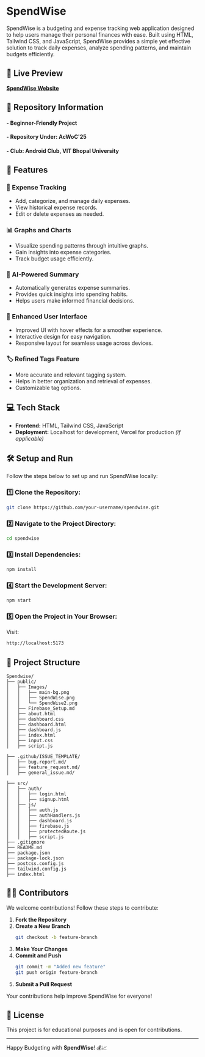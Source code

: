 # SpendWise

SpendWise is a budgeting and expense tracking web application designed to help users manage their personal finances with ease. Built using HTML, Tailwind CSS, and JavaScript, SpendWise provides a simple yet effective solution to track daily expenses, analyze spending patterns, and maintain budgets efficiently.

## 🔗 Live Preview

**[SpendWise Website](https://spendwise-ten.vercel.app)**

## 📌 Repository Information
#### - **Beginner-Friendly Project**
#### - **Repository Under:** AcWoC'25
#### - **Club:** Android Club, VIT Bhopal University

## 🚀 Features
### 📝 Expense Tracking
- Add, categorize, and manage daily expenses.
- View historical expense records.
- Edit or delete expenses as needed.

### 📊 Graphs and Charts
- Visualize spending patterns through intuitive graphs.
- Gain insights into expense categories.
- Track budget usage efficiently.

### 🤖 AI-Powered Summary
- Automatically generates expense summaries.
- Provides quick insights into spending habits.
- Helps users make informed financial decisions.

### 🎨 Enhanced User Interface
- Improved UI with hover effects for a smoother experience.
- Interactive design for easy navigation.
- Responsive layout for seamless usage across devices.

### 🏷️ Refined Tags Feature
- More accurate and relevant tagging system.
- Helps in better organization and retrieval of expenses.
- Customizable tag options.

## 💻 Tech Stack
- **Frontend:** HTML, Tailwind CSS, JavaScript
- **Deployment:** Localhost for development, Vercel for production *(if applicable)*

## 🛠️ Setup and Run
Follow the steps below to set up and run SpendWise locally:

### 1️⃣ Clone the Repository:
```bash
git clone https://github.com/your-username/spendwise.git  
```

### 2️⃣ Navigate to the Project Directory:
```bash
cd spendwise
```

### 3️⃣ Install Dependencies:
```bash
npm install  
```

### 4️⃣ Start the Development Server:
```bash
npm start  
```

### 5️⃣ Open the Project in Your Browser:
Visit:
```bash
http://localhost:5173
```

## 📂 Project Structure
```
Spendwise/
├── public/
│   ├── Images/
│   │   ├── main-bg.png
│   │   ├── SpendWise.png
│   │   └── SpendWise2.png
│   ├── Firebase_Setup.md
│   ├── about.html
│   ├── dashboard.css
│   ├── dashboard.html
│   ├── dashboard.js
│   ├── index.html
│   ├── input.css
│   ├── script.js

├── .github/ISSUE_TEMPLATE/
│   ├── bug.report.md/
│   ├── feature_request.md/
│   ├── general_issue.md/

├── src/
│   ├── auth/
│   │   ├── login.html
│   │   ├── signup.html
│   ├── js/
│   │   ├── auth.js
│   │   ├── authHandlers.js
│   │   ├── dashboard.js
│   │   ├── firebase.js
│   │   ├── protectedRoute.js
│   │   ├── script.js
├── .gitignore
├── README.md
├── package.json
├── package-lock.json
├── postcss.config.js
├── tailwind.config.js
├── index.html
```

## 🧑‍💻 Contributors
We welcome contributions! Follow these steps to contribute:

1. **Fork the Repository**
2. **Create a New Branch**
   ```bash
   git checkout -b feature-branch
   ```
3. **Make Your Changes**
4. **Commit and Push**
   ```bash
   git commit -m "Added new feature"
   git push origin feature-branch
   ```
5. **Submit a Pull Request**

Your contributions help improve SpendWise for everyone!

## 📄 License
This project is for educational purposes and is open for contributions.

---

Happy Budgeting with **SpendWise**! 💰📈
